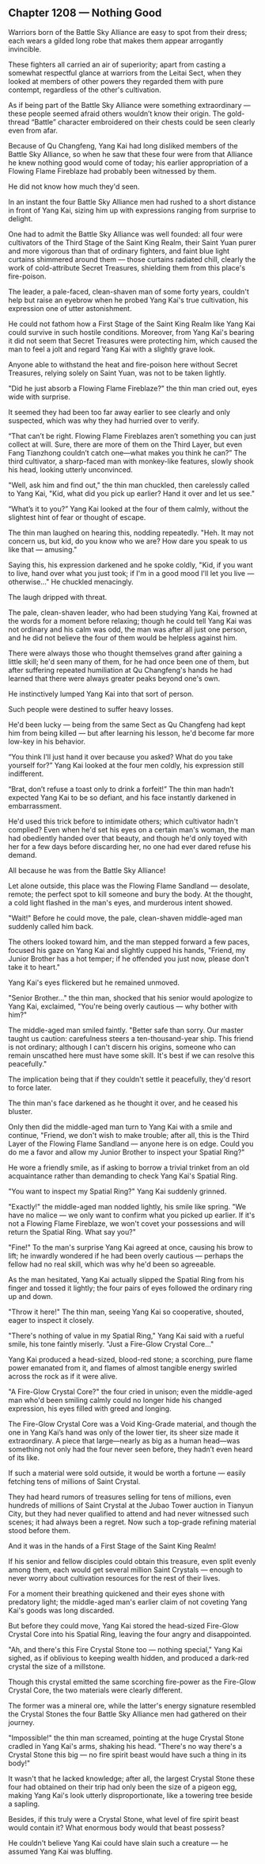 ## Chapter 1208 — Nothing Good

Warriors born of the Battle Sky Alliance are easy to spot from their dress; each wears a gilded long robe that makes them appear arrogantly invincible.

These fighters all carried an air of superiority; apart from casting a somewhat respectful glance at warriors from the Leitai Sect, when they looked at members of other powers they regarded them with pure contempt, regardless of the other's cultivation.

As if being part of the Battle Sky Alliance were something extraordinary — these people seemed afraid others wouldn’t know their origin. The gold-thread “Battle” character embroidered on their chests could be seen clearly even from afar.

Because of Qu Changfeng, Yang Kai had long disliked members of the Battle Sky Alliance, so when he saw that these four were from that Alliance he knew nothing good would come of today; his earlier appropriation of a Flowing Flame Fireblaze had probably been witnessed by them.

He did not know how much they'd seen.

In an instant the four Battle Sky Alliance men had rushed to a short distance in front of Yang Kai, sizing him up with expressions ranging from surprise to delight.

One had to admit the Battle Sky Alliance was well founded: all four were cultivators of the Third Stage of the Saint King Realm, their Saint Yuan purer and more vigorous than that of ordinary fighters, and faint blue light curtains shimmered around them — those curtains radiated chill, clearly the work of cold-attribute Secret Treasures, shielding them from this place's fire-poison.

The leader, a pale-faced, clean-shaven man of some forty years, couldn't help but raise an eyebrow when he probed Yang Kai's true cultivation, his expression one of utter astonishment.

He could not fathom how a First Stage of the Saint King Realm like Yang Kai could survive in such hostile conditions. Moreover, from Yang Kai's bearing it did not seem that Secret Treasures were protecting him, which caused the man to feel a jolt and regard Yang Kai with a slightly grave look.

Anyone able to withstand the heat and fire-poison here without Secret Treasures, relying solely on Saint Yuan, was not to be taken lightly.

"Did he just absorb a Flowing Flame Fireblaze?" the thin man cried out, eyes wide with surprise.

It seemed they had been too far away earlier to see clearly and only suspected, which was why they had hurried over to verify.

“That can’t be right. Flowing Flame Fireblazes aren’t something you can just collect at will. Sure, there are more of them on the Third Layer, but even Fang Tianzhong couldn’t catch one—what makes you think he can?” The third cultivator, a sharp-faced man with monkey-like features, slowly shook his head, looking utterly unconvinced.

"Well, ask him and find out," the thin man chuckled, then carelessly called to Yang Kai, "Kid, what did you pick up earlier? Hand it over and let us see."

“What’s it to you?” Yang Kai looked at the four of them calmly, without the slightest hint of fear or thought of escape.

The thin man laughed on hearing this, nodding repeatedly. "Heh. It may not concern us, but kid, do you know who we are? How dare you speak to us like that — amusing."

Saying this, his expression darkened and he spoke coldly, "Kid, if you want to live, hand over what you just took; if I'm in a good mood I'll let you live — otherwise..." He chuckled menacingly.

The laugh dripped with threat.

The pale, clean-shaven leader, who had been studying Yang Kai, frowned at the words for a moment before relaxing; though he could tell Yang Kai was not ordinary and his calm was odd, the man was after all just one person, and he did not believe the four of them would be helpless against him.

There were always those who thought themselves grand after gaining a little skill; he'd seen many of them, for he had once been one of them, but after suffering repeated humiliation at Qu Changfeng's hands he had learned that there were always greater peaks beyond one's own.

He instinctively lumped Yang Kai into that sort of person.

Such people were destined to suffer heavy losses.

He'd been lucky — being from the same Sect as Qu Changfeng had kept him from being killed — but after learning his lesson, he'd become far more low-key in his behavior.

“You think I’ll just hand it over because you asked? What do you take yourself for?” Yang Kai looked at the four men coldly, his expression still indifferent.

“Brat, don’t refuse a toast only to drink a forfeit!” The thin man hadn’t expected Yang Kai to be so defiant, and his face instantly darkened in embarrassment.

He'd used this trick before to intimidate others; which cultivator hadn't complied? Even when he'd set his eyes on a certain man's woman, the man had obediently handed over that beauty, and though he'd only toyed with her for a few days before discarding her, no one had ever dared refuse his demand.

All because he was from the Battle Sky Alliance!

Let alone outside, this place was the Flowing Flame Sandland — desolate, remote; the perfect spot to kill someone and bury the body. At the thought, a cold light flashed in the man's eyes, and murderous intent showed.

"Wait!" Before he could move, the pale, clean-shaven middle-aged man suddenly called him back.

The others looked toward him, and the man stepped forward a few paces, focused his gaze on Yang Kai and slightly cupped his hands, "Friend, my Junior Brother has a hot temper; if he offended you just now, please don't take it to heart."

Yang Kai's eyes flickered but he remained unmoved.

"Senior Brother..." the thin man, shocked that his senior would apologize to Yang Kai, exclaimed, "You're being overly cautious — why bother with him?"

The middle-aged man smiled faintly. "Better safe than sorry. Our master taught us caution: carefulness steers a ten-thousand-year ship. This friend is not ordinary; although I can't discern his origins, someone who can remain unscathed here must have some skill. It's best if we can resolve this peacefully."

The implication being that if they couldn't settle it peacefully, they'd resort to force later.

The thin man's face darkened as he thought it over, and he ceased his bluster.

Only then did the middle-aged man turn to Yang Kai with a smile and continue, "Friend, we don't wish to make trouble; after all, this is the Third Layer of the Flowing Flame Sandland — anyone here is on edge. Could you do me a favor and allow my Junior Brother to inspect your Spatial Ring?"

He wore a friendly smile, as if asking to borrow a trivial trinket from an old acquaintance rather than demanding to check Yang Kai's Spatial Ring.

"You want to inspect my Spatial Ring?" Yang Kai suddenly grinned.

"Exactly!" the middle-aged man nodded lightly, his smile like spring. "We have no malice — we only want to confirm what you picked up earlier. If it's not a Flowing Flame Fireblaze, we won't covet your possessions and will return the Spatial Ring. What say you?"

"Fine!" To the man's surprise Yang Kai agreed at once, causing his brow to lift; he inwardly wondered if he had been overly cautious — perhaps the fellow had no real skill, which was why he'd been so agreeable.

As the man hesitated, Yang Kai actually slipped the Spatial Ring from his finger and tossed it lightly; the four pairs of eyes followed the ordinary ring up and down.

"Throw it here!" The thin man, seeing Yang Kai so cooperative, shouted, eager to inspect it closely.

"There's nothing of value in my Spatial Ring," Yang Kai said with a rueful smile, his tone faintly miserly. "Just a Fire-Glow Crystal Core..."

Yang Kai produced a head-sized, blood-red stone; a scorching, pure flame power emanated from it, and flames of almost tangible energy swirled across the rock as if it were alive.

"A Fire-Glow Crystal Core?" the four cried in unison; even the middle-aged man who'd been smiling calmly could no longer hide his changed expression, his eyes filled with greed and longing.

The Fire-Glow Crystal Core was a Void King-Grade material, and though the one in Yang Kai’s hand was only of the lower tier, its sheer size made it extraordinary. A piece that large—nearly as big as a human head—was something not only had the four never seen before, they hadn’t even heard of its like.

If such a material were sold outside, it would be worth a fortune — easily fetching tens of millions of Saint Crystal.

They had heard rumors of treasures selling for tens of millions, even hundreds of millions of Saint Crystal at the Jubao Tower auction in Tianyun City, but they had never qualified to attend and had never witnessed such scenes; it had always been a regret. Now such a top-grade refining material stood before them.

And it was in the hands of a First Stage of the Saint King Realm!

If his senior and fellow disciples could obtain this treasure, even split evenly among them, each would get several million Saint Crystals — enough to never worry about cultivation resources for the rest of their lives.

For a moment their breathing quickened and their eyes shone with predatory light; the middle-aged man's earlier claim of not coveting Yang Kai's goods was long discarded.

But before they could move, Yang Kai stored the head-sized Fire-Glow Crystal Core into his Spatial Ring, leaving the four angry and disappointed.

"Ah, and there's this Fire Crystal Stone too — nothing special," Yang Kai sighed, as if oblivious to keeping wealth hidden, and produced a dark-red crystal the size of a millstone.

Though this crystal emitted the same scorching fire-power as the Fire-Glow Crystal Core, the two materials were clearly different.

The former was a mineral ore, while the latter's energy signature resembled the Crystal Stones the four Battle Sky Alliance men had gathered on their journey.

"Impossible!" the thin man screamed, pointing at the huge Crystal Stone cradled in Yang Kai's arms, shaking his head. "There's no way there's a Crystal Stone this big — no fire spirit beast would have such a thing in its body!"

It wasn't that he lacked knowledge; after all, the largest Crystal Stone these four had obtained on their trip had only been the size of a pigeon egg, making Yang Kai's look utterly disproportionate, like a towering tree beside a sapling.

Besides, if this truly were a Crystal Stone, what level of fire spirit beast would contain it? What enormous body would that beast possess?

He couldn't believe Yang Kai could have slain such a creature — he assumed Yang Kai was bluffing.